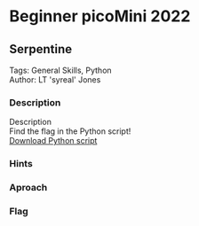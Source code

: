 # Beginner picoMini 2022
## Serpentine
Tags: General Skills, Python  
Author: LT 'syreal' Jones  
### Description
Description  
Find the flag in the Python script!  
[Download Python script](https://artifacts.picoctf.net/c/35/serpentine.py) 
### Hints
### Aproach
### Flag
